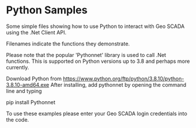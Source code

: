 # Python Samples
Some simple files showing how to use Python to interact with Geo SCADA using the .Net Client API.

Filenames indicate the functions they demonstrate.

Please note that the popular 'Pythonnet' library is used to call .Net functions. This is
supported on Python versions up to 3.8 and perhaps more currently.

Download Python from https://www.python.org/ftp/python/3.8.10/python-3.8.10-amd64.exe
After installing, add pythonnet by opening the command line and typing

 pip install Pythonnet

To use these examples please enter your Geo SCADA login credentials into the code.
